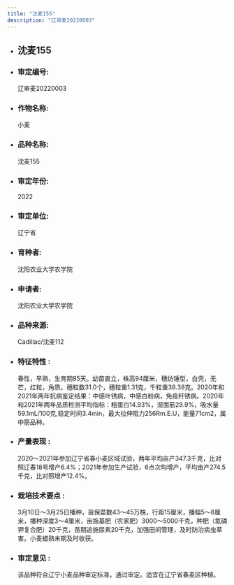 ```yaml
---
title: "沈麦155"
description: "辽审麦20220003"
---
```

* ## 沈麦155
* ###  审定编号:  
   辽审麦20220003

*  ### 作物名称:  
   小麦

*   ###  品种名称: 
    沈麦155

*   ### 审定年份: 
    2022

*   ### 审定单位:  
    辽宁省

*   ### 育种者:  
    沈阳农业大学农学院

*   ### 申请者:  
    沈阳农业大学农学院

*   ### 品种来源:  
    Cadillac/沈麦112

*   ### 特征特性 : 
    春性，早熟，生育期85天。幼苗直立，株高94厘米，穗纺锤型，白壳，无芒，红粒，角质。穗粒数31.0个，穗粒重1.31克，千粒重38.38克。2020年和2021年两年抗病鉴定结果：中感叶锈病，中感白粉病，免疫秆锈病。2020年和2021年两年品质检测平均指标：粗蛋白14.93%，湿面筋29.9%，吸水量59.1mL/100克,稳定时间3.4min，最大拉伸阻力256Rm.E.U，能量71cm2，属中筋品种。

*   ### 产量表现 : 
    2020～2021年参加辽宁省春小麦区域试验，两年平均亩产347.3千克，比对照辽春18号增产6.4%；2021年参加生产试验，6点次均增产，平均亩产274.5千克，比对照增产12.4%。

*   ### 栽培技术要点 : 
    3月10日～3月25日播种，亩保苗数43～45万株，行距15厘米，播幅5～8厘米，播种深度3～4厘米，亩施基肥（农家肥）3000～5000千克，种肥（氮磷钾复合肥）20千克，苗期追施尿素20千克，加强田间管理，及时防治病虫草害。小麦蜡熟末期及时收获。

*   ### 审定意见 : 
    该品种符合辽宁小麦品种审定标准，通过审定。适宜在辽宁省春麦区种植。
